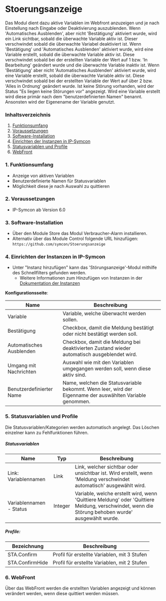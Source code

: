 # Stoerungsanzeige
Das Modul dient dazu aktive Variablen im Webfront anzuzeigen und je nach Einstellung nach Eingabe oder Deaktivierung auszublenden. 
Wenn 'Automatisches Ausblenden', aber nicht 'Bestätigung' aktiviert wurde, wird ein Link sichtbar, sobald die überwachte Variable aktiv ist. Dieser verschwindet sobald die überwachte Variabel deaktiviert ist.
Wenn 'Bestätigung' und 'Automatisches Ausblenden' aktiviert wurde, wird eine Variable erstellt, sobald die überwachte Variable aktiv ist. Diese verschwindet sobald bei der erstellten Variable der Wert auf 1 bzw. 'In Bearbeitung' geändert wurde und die überwachte Variable inaktiv ist.
Wenn 'Bestätigung' aber nicht 'Automatisches Ausblenden' aktiviert wurde, wird eine Variable erstellt, sobald die überwachte Variable aktiv ist. Diese verschwindet sobald bei der erstellten Variable der Wert auf über 2 bzw. 'Alles in Ordnung' geändert wurde. 
Ist keine Störung vorhanden, wird der Status "Es liegen keine Störungen vor" angezeigt.
Wird eine Variable erstellt wird diese primär nach dem "benutzerdefinierten Namen" benannt. Ansonsten wird der Eigenename der Variable genutzt.

### Inhaltsverzeichnis

1. [Funktionsumfang](#1-funktionsumfang)
2. [Voraussetzungen](#2-voraussetzungen)
3. [Software-Installation](#3-software-installation)
4. [Einrichten der Instanzen in IP-Symcon](#4-einrichten-der-instanzen-in-ip-symcon)
5. [Statusvariablen und Profile](#5-statusvariablen-und-profile)
6. [WebFront](#6-webfront)

### 1. Funktionsumfang

* Anzeige von aktiven Variablen
* Benutzerdefinierte Namen für Statusvariablen
* Möglichkeit diese je nach Auswahl zu quittieren

### 2. Voraussetzungen

- IP-Symcon ab Version 6.0

### 3. Software-Installation

* Über den Module Store das Modul Verbraucher-Alarm installieren.
* Alternativ über das Module Control folgende URL hinzufügen:
`https://github.com/symcon/Stoerungsanzeige`

### 4. Einrichten der Instanzen in IP-Symcon

- Unter "Instanz hinzufügen" kann das 'Störungsanzeige'-Modul mithilfe des Schnellfilters gefunden werden.
    - Weitere Informationen zum Hinzufügen von Instanzen in der [Dokumentation der Instanzen](https://www.symcon.de/service/dokumentation/konzepte/instanzen/#Instanz_hinzufügen)

__Konfigurationsseite__:

Name                     | Beschreibung
------------------------ | ---------------------------------
Variable                 | Variable, welche überwacht werden sollen.
Bestätigung              | Checkbox, damit die Meldung bestätigt oder nicht bestätigt werden soll.
Automatisches Ausblenden | Checkbox, damit die Meldung bei deaktivierten Zustand wieder automatisch ausgeblendet wird.
Umgang mit Nachrichten   | Auswahl wie mit den Variablen umgegangen werden soll, wenn diese aktiv sind.
Benutzerdefinierter Name | Name, welchen die Statusvariable bekommt. Wenn leer, wird der Eigenname der auswählten Variable genommen.

### 5. Statusvariablen und Profile

Die Statusvariablen/Kategorien werden automatisch angelegt. Das Löschen einzelner kann zu Fehlfunktionen führen.

##### Statusvariablen

Name                    | Typ     | Beschreibung
----------------------- | ------- | ----------------
Link: Variablennamen    | Link    | Link, welcher sichtbar oder unsichtbar ist. Wird erstellt, wenn 'Meldung verschwindet automatisch' ausgewählt wird.
Variablennamen - Status | Integer | Variable, welche erstellt wird, wenn 'Quittiere Meldung' oder 'Quittiere Meldung, verschwindet, wenn die Störung behoben wurde' ausgewählt wurde. 


##### Profile:

Bezeichnung        | Beschreibung
------------------ | -----------------
STA.Confirm        | Profil für erstellte Variablen, mit 3 Stufen
STA.ConfirmHide    | Profil für erstellte Variablen, mit 2 Stufen

### 6. WebFront
Über das WebFront werden die erstellten Variablen angezeigt und können verändert werden, wenn diese quittiert werden müssen.
